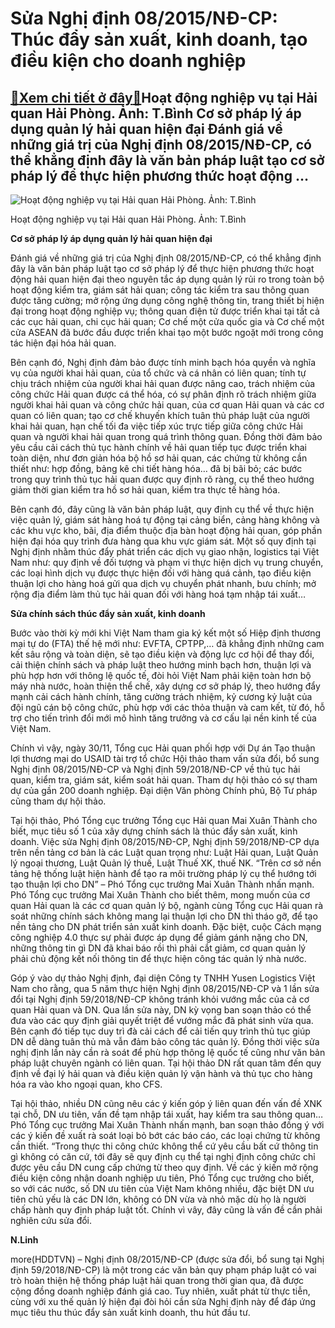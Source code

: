 Sửa Nghị định 08/2015/NĐ-CP: Thúc đẩy sản xuất, kinh doanh, tạo điều kiện cho doanh nghiệp
==========================================================================================

[:gift:Xem chi tiết ở đây:gift:](https://hddtvn.com/sua-nghi-dinh-08-2015-nd-cp-thuc-day-san-xuat-kinh-doanh-tao-dieu-kien-cho-doanh-nghiep-2/)Hoạt động nghiệp vụ tại Hải quan Hải Phòng. Ảnh: T.Bình Cơ sở pháp lý áp dụng quản lý hải quan hiện đại Đánh giá về những giá trị của Nghị định 08/2015/NĐ-CP, có thể khẳng định đây là văn bản pháp luật tạo cơ sở pháp lý để thực hiện phương thức hoạt động …
----------------------------------------------------------------------------------------------------------------------------------------------------------------------------------------------------------------------------------------------------------------





![Hoạt động nghiệp vụ tại Hải quan Hải Phòng. 	Ảnh: T.Bình](https://hddtvn.com/wp-content/uploads/2021/01/3018_5-3638_4-2822_IMG_9391.jpg "Hoạt động nghiệp vụ tại Hải quan Hải Phòng. 	Ảnh: T.Bình")


Hoạt động nghiệp vụ tại Hải quan Hải Phòng. Ảnh: T.Bình



**Cơ sở pháp lý áp dụng quản lý hải quan hiện đại**


Đánh giá về những giá trị của Nghị định 08/2015/NĐ-CP, có thể khẳng định đây là văn bản pháp luật tạo cơ sở pháp lý để thực hiện phương thức hoạt động hải quan hiện đại theo nguyên tắc áp dụng quản lý rủi ro trong toàn bộ hoạt động kiểm tra, giám sát hải quan; công tác kiểm tra sau thông quan được tăng cường; mở rộng ứng dụng công nghệ thông tin, trang thiết bị hiện đại trong hoạt động nghiệp vụ; thông quan điện tử được triển khai tại tất cả các cục hải quan, chi cục hải quan; Cơ chế một cửa quốc gia và Cơ chế một cửa ASEAN đã bước đầu được triển khai tạo một bước ngoặt mới trong công tác hiện đại hóa hải quan.


Bên cạnh đó, Nghị định đảm bảo được tính minh bạch hóa quyền và nghĩa vụ của người khai hải quan, của tổ chức và cá nhân có liên quan; tính tự chịu trách nhiệm của người khai hải quan được nâng cao, trách nhiệm của công chức Hải quan được cá thể hóa, có sự phân định rõ trách nhiệm giữa người khai hải quan và công chức hải quan, của cơ quan Hải quan và các cơ quan có liên quan; tạo cơ chế khuyến khích tuân thủ pháp luật của người khai hải quan, hạn chế tối đa việc tiếp xúc trực tiếp giữa công chức Hải quan và người khai hải quan trong quá trình thông quan. Đồng thời đảm bảo yêu cầu cải cách thủ tục hành chính về hải quan tiếp tục được triển khai toàn diện, như đơn giản hóa bộ hồ sơ hải quan, các chứng từ không cần thiết như: hợp đồng, bảng kê chi tiết hàng hóa… đã bị bãi bỏ; các bước trong quy trình thủ tục hải quan được quy định rõ ràng, cụ thể theo hướng giảm thời gian kiểm tra hồ sơ hải quan, kiểm tra thực tế hàng hóa.


Bên cạnh đó, đây cũng là văn bản pháp luật, quy định cụ thể về thực hiện việc quản lý, giám sát hàng hoá tự động tại cảng biển, cảng hàng không và các khu vực kho, bãi, địa điểm thuộc địa bàn hoạt động hải quan, góp phần hiện đại hóa quy trình đưa hàng qua khu vực giám sát. Một số quy định tại Nghị định nhằm thúc đẩy phát triển các dịch vụ giao nhận, logistics tại Việt Nam như: quy định về đối tượng và phạm vi thực hiện dịch vụ trung chuyển, các loại hình dịch vụ được thực hiện đối với hàng quá cảnh, tạo điều kiện thuận lợi cho hàng hoá gửi qua dịch vụ chuyển phát nhanh, bưu chính; mở rộng địa điểm làm thủ tục hải quan đối với hàng hoá tạm nhập tái xuất…


**Sửa chính sách thúc đẩy sản xuất, kinh doanh**


Bước vào thời kỳ mới khi Việt Nam tham gia ký kết một số Hiệp định thương mại tự do (FTA) thế hệ mới như: EVFTA, CPTPP,… đã khẳng định những cam kết sâu rộng và toàn diện, sẽ tạo điều kiện và động lực cơ hội để thay đổi, cải thiện chính sách và pháp luật theo hướng minh bạch hơn, thuận lợi và phù hợp hơn với thông lệ quốc tế, đòi hỏi Việt Nam phải kiện toàn hơn bộ máy nhà nước, hoàn thiện thể chế, xây dựng cơ sở pháp lý, theo hướng đẩy mạnh cải cách hành chính, tăng cường trách nhiệm, kỷ cương kỷ luật của đội ngũ cán bộ công chức, phù hợp với các thỏa thuận và cam kết, từ đó, hỗ trợ cho tiến trình đổi mới mô hình tăng trưởng và cơ cấu lại nền kinh tế của Việt Nam.


Chính vì vậy, ngày 30/11, Tổng cục Hải quan phối hợp với Dự án Tạo thuận lợi thương mại do USAID tài trợ tổ chức Hội thảo tham vấn sửa đổi, bổ sung Nghị định 08/2015/NĐ-CP và Nghị định 59/2018/NĐ-CP về thủ tục hải quan, kiểm tra, giám sát, kiểm soát hải quan. Tham dự hội thảo có sự tham dự của gần 200 doanh nghiệp. Đại diện Văn phòng Chính phủ, Bộ Tư pháp cũng tham dự hội thảo.


Tại hội thảo, Phó Tổng cục trưởng Tổng cục Hải quan Mai Xuân Thành cho biết, mục tiêu số 1 của xây dựng chính sách là thúc đẩy sản xuất, kinh doanh. Việc sửa Nghị định 08/2015/NĐ-CP, Nghị định 59/2018/NĐ-CP dựa trên nền tảng cơ bản là các Luật quan trọng như: Luật Hải quan, Luật Quản lý ngoại thương, Luật Quản lý thuế, Luật Thuế XK, thuế NK. “Trên cơ sở nền tảng hệ thống luật hiện hành để tạo ra môi trường pháp lý cụ thể hướng tới tạo thuận lợi cho DN” – Phó Tổng cục trưởng Mai Xuân Thành nhấn mạnh. Phó Tổng cục trưởng Mai Xuân Thành cho biết thêm, mong muốn của cơ quan Hải quan là các cơ quan quản lý bộ, ngành cùng Tổng cục Hải quan rà soát những chính sách không mang lại thuận lợi cho DN thì tháo gỡ, để tạo nền tảng cho DN phát triển sản xuất kinh doanh. Đặc biệt, cuộc Cách mạng công nghiệp 4.0 thực sự phải được áp dụng để giảm gánh nặng cho DN, những thông tin gì DN đã khai báo rồi thì phải cắt giảm, cơ quan quản lý phải chủ động kết nối thông tin để thực hiện công tác quản lý nhà nước.


Góp ý vào dự thảo Nghị định, đại diện Công ty TNHH Yusen Logistics Việt Nam cho rằng, qua 5 năm thực hiện Nghị định 08/2015/NĐ-CP và 1 lần sửa đổi tại Nghị định 59/2018/NĐ-CP không tránh khỏi vướng mắc của cả cơ quan Hải quan và DN. Qua lần sửa này, DN kỳ vọng ban soạn thảo có thể đưa vào các quy định giải quyết triệt để vướng mắc đã phát sinh vừa qua. Bên cạnh đó tiếp tục duy trì đà cải cách để cải tiến quy trình thủ tục giúp DN dễ dàng tuân thủ mà vẫn đảm bảo công tác quản lý. Đồng thời việc sửa nghị định lần này cần rà soát để phù hợp thông lệ quốc tế cũng như văn bản pháp luật chuyên ngành có liên quan. Tại hội thảo DN rất quan tâm đến quy định về đại lý hải quan và điều kiện quản lý vận hành và thủ tục cho hàng hóa ra vào kho ngoại quan, kho CFS.


Tại hội thảo, nhiều DN cũng nêu các ý kiến góp ý liên quan đến vấn đề XNK tại chỗ, DN ưu tiên, vấn đề tạm nhập tái xuất, hay kiểm tra sau thông quan… Phó Tổng cục trưởng Mai Xuân Thành nhấn mạnh, ban soạn thảo đồng ý với các ý kiến đề xuất rà soát loại bỏ bớt các báo cáo, các loại chứng từ không cần thiết. “Trong thực thi công chức không thể cứ yêu cầu bất cứ thông tin gì không có căn cứ, tới đây sẽ quy định cụ thể tại nghị định công chức chỉ được yêu cầu DN cung cấp chứng từ theo quy định. Về các ý kiến mở rộng điều kiện công nhận doanh nghiệp ưu tiên, Phó Tổng cục trưởng cho biết, so với các nước, số DN ưu tiên của Việt Nam không nhiều, đặc biệt DN ưu tiên chủ yếu là các DN lớn, không có DN vừa và nhỏ mặc dù họ là người chấp hành quy định pháp luật tốt. Chính vì vây, đây cũng là vấn đề cần phải nghiên cứu sửa đổi.




**N.Linh**



more(HDDTVN) – Nghị định 08/2015/NĐ-CP (được sửa đổi, bổ sung tại Nghị định 59/2018/NĐ-CP) là một trong các văn bản quy phạm pháp luật có vai trò hoàn thiện hệ thống pháp luật hải quan trong thời gian qua, đã được cộng đồng doanh nghiệp đánh giá cao. Tuy nhiên, xuất phát từ thực tiễn, cùng với xu thế quản lý hiện đại đòi hỏi cần sửa Nghị định này để đáp ứng mục tiêu thu thúc đẩy sản xuất kinh doanh, thu hút đầu tư.

